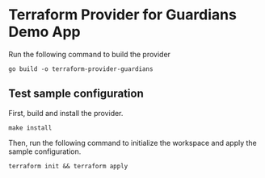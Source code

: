 # Terraform Provider for Guardians Demo App

Run the following command to build the provider

```shell
go build -o terraform-provider-guardians
```

## Test sample configuration

First, build and install the provider.

```shell
make install
```

Then, run the following command to initialize the workspace and apply the sample configuration.

```shell
terraform init && terraform apply
```

